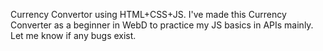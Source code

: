  Currency Convertor using HTML+CSS+JS.
 I've made this Currency Converter as a beginner in WebD to practice my JS basics in APIs mainly.
 Let me know if any bugs exist.
